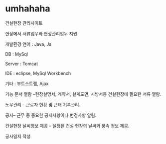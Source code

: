 # umhahaha

건설현장 관리사이트

현장에서 서류업무와 현장관리업무 지원


개발환경
  언어 : Java, Js

  DB : MySql

  Server : Tomcat

  IDE : eclipse, MySql Workbench

  기타 : 부트스트랩, Ajax

기능
  문서 열람 –현장설명서, 계약서, 설계도면, 시방서등 건설현장에 필요한 서류 열람.

  노무관리 – 근로자 현황 및 근태 기록관리.

  공지– 근무 중 중요한 공지사항이나 변경사항 알림.

  건설현장 날씨정보 제공 – 설정된 건설 현장의 날씨와 풍속 정보 제공.

  공사일지 작성
